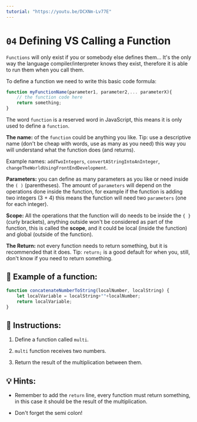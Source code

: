 ```yaml
---
tutorial: "https://youtu.be/DCXNm-Lv77E"
---
```


# `04` Defining VS Calling a Function

`Functions` will only exist if you or somebody else defines them... It's the only way the language compiler/interpreter knows they exist, therefore it is able to run them when you call them.

To define a function we need to write this basic code formula:

```js
function myFunctionName(parameter1, parameter2,... parameterX){
    // the function code here
    return something;
}
```

The word `function` is a reserved word in JavaScript, this means it is only used to define a `function`.

**The name:** of the `function` could be anything you like. Tip: use a descriptive name (don't be cheap with words, use as many as you need) this way you will understand what the function does (and returns).

Example names: `addTwoIntegers`, `convertAStringIntoAnInteger`, `changeTheWorldUsingFrontEndDevelopment`.

**Parameters:** you can define as many parameters as you like or need inside the `( )` (parentheses). The amount of `parameters` will depend on the operations done inside the function, for example if the function is adding two integers (3 + 4) this means the function will need two `parameters` (one for each integer).

**Scope:** All the operations that the function will do needs to be inside the `{ }` (curly brackets), anything outside won't be considered as part of the function, this is called the **scope**, and it could be local (inside the function) and global (outside of the function).

**The Return:** not every function needs to return something, but it is recommended that it does. Tip: `return;` is a good default for when you, still, don't know if you need to return something.

## 📎 Example of a function:

```js
function concatenateNumberToString(localNumber, localString) {
    let localVariable = localString+""+localNumber;
    return localVariable;
}
```

## 📝 Instructions:

1. Define a function called `multi`.

2. `multi` function receives two numbers.

3. Return the result of the multiplication between them.

## 💡 Hints:

+ Remember to add the `return` line, every function must return something, in this case it should be the result of the multiplication.

+ Don't forget the semi colon!
